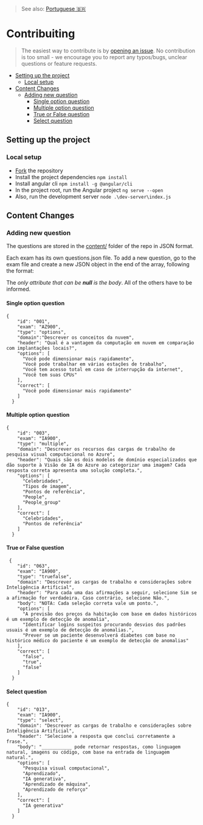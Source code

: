 > See also: [Portuguese 🇧🇷](/translations/CONTRIBUTING_PT.md)

# Contribuiting
> The easiest way to contribute is by [opening an issue](https://github.com/Salgado2004/NuvemPro-Exams/issues/new/choose). No contribution is too small - we encourage you to report any typos/bugs, unclear questions or feature requests.

- [Setting up the project](#setting-up-the-project)
  - [Local setup](#local-setup)
- [Content Changes](#content-changes)
  - [Adding new question](#adding-new-question)
    - [Single option question](#single-option-question)
    - [Multiple option question](#multiple-option-question)
    - [True or False question](#true-or-false-question)
    - [Select question](#select-question)

## Setting up the project

### Local setup

- [Fork](https://github.com/Salgado2004/NuvemPro-Exams/fork) the repository
- Install the project dependencies `npm install`
- Install angular cli `npm install -g @angular/cli`
- In the project root, run the Angular project `ng serve --open`
- Also, run the development server `node .\dev-server\index.js`

## Content Changes

### Adding new question

The questions are stored in the [content/](https://github.com/Salgado2004/NuvemPro-Exams/tree/master/content) folder of the repo in JSON format.

Each exam has its own questions.json file. To add a new question, go to the exam file and create a new JSON object in the end of the array, following the format:

The _only attribute that can be **null** is the body_. All of the others have to be informed.

#### Single option question
```
{
    "id": "001",
    "exam": "AZ900",
    "type": "options",
    "domain":"Descrever os conceitos da nuvem",
    "header": "Qual é a vantagem da computação em nuvem em comparação com implantações locais?",
    "options": [
      "Você pode dimensionar mais rapidamente",
      "Você pode trabalhar em várias estações de trabalho",
      "Você tem acesso total em caso de interrupção da internet",
      "Você tem suas CPUs"
    ],
    "correct": [
      "Você pode dimensionar mais rapidamente"
    ]
  }
```

#### Multiple option question
```
{
    "id": "003",
    "exam": "IA900",
    "type": "multiple",
    "domain": "Descrever os recursos das cargas de trabalho de pesquisa visual computacional no Azure",
    "header": "Quais são os dois modelos de domínio especializados que dão suporte à Visão de IA do Azure ao categorizar uma imagem? Cada resposta correta apresenta uma solução completa.",
    "options": [
      "Celebridades",
      "Tipos de imagem",
      "Pontos de referência",
      "People",
      "People_group"
    ],
    "correct": [
      "Celebridades",
      "Pontos de referência"
    ]
  }
```

#### True or False question
```
 {
    "id": "063",
    "exam": "IA900",
    "type": "truefalse",
    "domain": "Descrever as cargas de trabalho e considerações sobre Inteligência Artificial",
    "header": "Para cada uma das afirmações a seguir, selecione Sim se a afirmação for verdadeira. Caso contrário, selecione Não.",
    "body": "NOTA: Cada seleção correta vale um ponto.",
    "options": [
      "A previsão dos preços da habitação com base em dados históricos é um exemplo de detecção de anomalia",
      "Identificar logins suspeitos procurando desvios dos padrões usuais é um exemplo de detecção de anomalias.",
      "Prever se um paciente desenvolverá diabetes com base no histórico médico do paciente é um exemplo de detecção de anomalias"
    ],
    "correct": [
      "false",
      "true",
      "false"
    ]
  }
```

#### Select question
```
{
    "id": "013",
    "exam": "IA900",
    "type": "select",
    "domain": "Descrever as cargas de trabalho e considerações sobre Inteligência Artificial",
    "header": "Selecione a resposta que conclui corretamente a frase.",
    "body": "___________ pode retornar respostas, como linguagem natural, imagens ou código, com base na entrada de linguagem natural.",
    "options": [
      "Pesquisa visual computacional",
      "Aprendizado",
      "IA generativa",
      "Aprendizado de máquina",
      "Aprendizado de reforço"
    ],
    "correct": [
      "IA generativa"
    ]
  }
```
